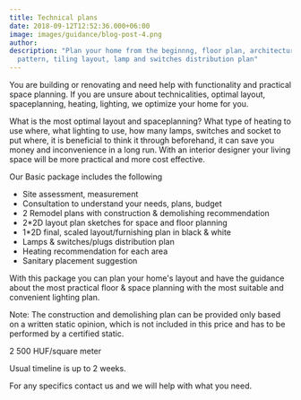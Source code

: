 ```yaml
---
title: Technical plans
date: 2018-09-12T12:52:36.000+06:00
image: images/guidance/blog-post-4.png
author: 
description: "Plan your home from the beginnng, floor plan, architectural plan, tiling
  pattern, tiling layout, lamp and switches distribution plan"
---
```


You are building or renovating and need help with functionality and practical space planning. 
If you are unsure about technicalities, optimal layout, spaceplanning, heating, lighting, we optimize your home for you.



What is the most optimal layout and spaceplanning? What type of heating to use where, what lighting to use, how many lamps, switches and socket to put where, it is beneficial to think it through beforehand, it can save you money and inconvenience in a long run. With an interior designer your living space will be more practical and more cost effective.

Our Basic package includes the following
- Site assessment, measurement
- Consultation to understand your needs, plans, budget
- 2 Remodel plans with construction & demolishing recommendation
- 2*2D layout plan sketches for space and floor planning
- 1*2D final, scaled layout/furnishing plan in black & white
- Lamps & switches/plugs distribution plan
- Heating recommendation for each area
- Sanitary placement suggestion

With this package you can plan your home's layout and have the guidance about the most practical floor & space planning with the most suitable and convenient lighting plan.

Note: The construction and demolishing plan can be provided only based on a written static opinion, which is not included in this price and has to be performed by a certified static.

2 500 HUF/square meter

Usual timeline is up to 2 weeks. 

For any specifics contact us and we will help with what you need.